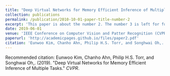 ```yaml
---
title: "Deep Virtual Networks for Memory Efficient Inference of Multiple Tasks"
collection: publications
permalink: /publication/2010-10-01-paper-title-number-2
excerpt: 'This paper is about the number 2. The number 3 is left for future work.'
date: 2019-06-01
venue: 'IEEE Conference on Computer Vision and Patter Recognition (CVPR)'
paperurl: 'http://academicpages.github.io/files/paper2.pdf'
citation: 'Eunwoo Kim, Chanho Ahn, Philip H.S. Torr, and Songhwai Oh,. (2019). &quot;Deep Virtual Networks for Memory Efficient Inference of Multiple Tasks.&quot; <i>CVPR 1</i>.'
---
```


Recommended citation: Eunwoo Kim, Chanho Ahn, Philip H.S. Torr, and Songhwai Oh,. (2019). "Deep Virtual Networks for Memory Efficient Inference of Multiple Tasks." <i>CVPR</i>. 

